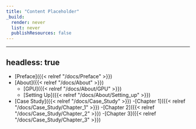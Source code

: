 ```yaml
---
title: "Content Placeholder"
_build:
  render: never 
  list: never
  publishResources: false
---
```

---
headless: true
---
- [Preface]({{< relref "/docs/Preface" >}})
- [About]({{< relref "/docs/About" >}})
  - [GPU]({{< relref "/docs/About/GPU" >}})
  - [Setting Up]({{< relref "/docs/About/Setting_up" >}})
- [Case Study]({{< relref "/docs/Case_Study" >}})
	-[Chapter 1]({{< relref "/docs/Case_Study/Chapter_1" >}})
	-[Chapter 2]({{< relref "/docs/Case_Study/Chapter_2" >}})
	-[Chapter 3]({{< relref "/docs/Case_Study/Chapter_3" >}})
<br />
